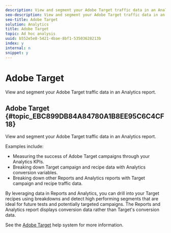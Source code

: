 ```yaml
---
description: View and segment your Adobe Target traffic data in an Analytics report.
seo-description: View and segment your Adobe Target traffic data in an Analytics report.
seo-title: Adobe Target
solution: Analytics
title: Adobe Target
topic: Ad hoc analysis
uuid: b552e5e8-5421-4bae-8bf1-53503628213b
index: y
internal: n
snippet: y
---
```


# Adobe Target

View and segment your Adobe Target traffic data in an Analytics report.

## Adobe Target {#topic_EBC899DB84A84780A1B8EE95C6C4CF18}

View and segment your Adobe Target traffic data in an Analytics report. 

Examples include:

* Measuring the success of Adobe Target campaigns through your Analytics KPIs. 
* Breaking down Target campaign and recipe data with Analytics conversion variables. 
* Breaking down other Reports and Analytics reports with Target campaign and recipe traffic data.

By leveraging data in Reports and Analytics, you can drill into your Target recipes using breakdowns and detect high performing segments that are ideal for future tests and potentially targeted campaigns. The Reports and Analytics report displays conversion data rather than Target's conversion data.

See the [Adobe Target](https://help.testandtarget.omniture.com/) help system for more information. 
